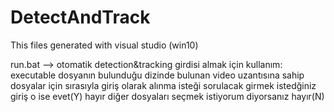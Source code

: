 # DetectAndTrack
This files generated with visual studio (win10)

run.bat --> otomatik detection&tracking girdisi almak için 
kullanım:
executable dosyanın bulunduğu dizinde bulunan video uzantısına sahip dosyalar için sırasıyla giriş olarak alınma isteği sorulacak
girmek istedğiniz giriş o ise evet(Y) hayır diğer dosyaları seçmek istiyorum diyorsanız hayır(N)
